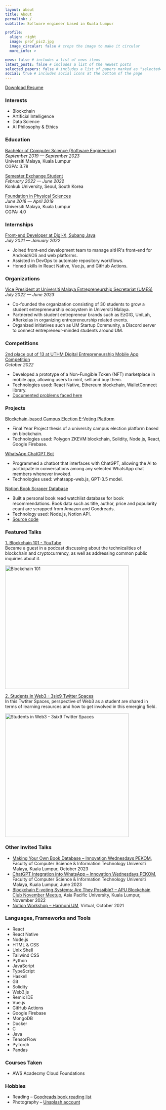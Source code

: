 ```yaml
---
layout: about
title: About
permalink: /
subtitle: Software engineer based in Kuala Lumpur

profile:
  align: right
  image: prof_pic2.jpg
  image_circular: false # crops the image to make it circular
  more_info: >

news: false # includes a list of news items
latest_posts: false # includes a list of the newest posts
selected_papers: false # includes a list of papers marked as "selected={true}"
social: true # includes social icons at the bottom of the page
---
```


[Download Resume](https://www.munirrani.com/assets/pdf/Resume.pdf)

### Interests

- Blockchain
- Artificial Intelligence
- Data Science
- AI Philosophy & Ethics

### Education

<ins>Bachelor of Computer Science (Software Engineering)</ins>  
_September 2019 — September 2023_  
Universiti Malaya, Kuala Lumpur  
CGPA: 3.78

<ins>Semester Exchange Student</ins>  
_February 2022 — June 2022_  
Konkuk University, Seoul, South Korea

<ins>Foundation in Physical Sciences</ins>  
_June 2018 — April 2019_  
Universiti Malaya, Kuala Lumpur  
CGPA: 4.0

### Internships

<ins>Front-end Developer at Digi-X, Subang Jaya</ins>  
_July 2021 — January 2022_

- Joined front-end development team to manage altHR's front-end for Android/iOS and web platforms.
- Assisted in DevOps to automate repository workflows.
- Honed skills in React Native, Vue.js, and GitHub Actions.

### Organizations

<ins>Vice President at [Universiti Malaya Entrepreneurship Secretariat (UMES)](https://www.instagram.com/usahawan_um/)</ins>  
_July 2022 — June 2023_

- Co-founded the organization consisting of 30 students to grow a student entrepreneurship ecosystem in Universiti Malaya.
- Partnered with student entrepreneur brands such as EzGIG, UniLah, Afterkelas in organizing entrepreneurship related events.
- Organized initiatives such as UM Startup Community, a Discord server to connect entrepreneur-minded students around UM.

### Competitions

<ins>2nd place out of 13 at UTHM Digital Entrepreneurship Mobile App Competition</ins>  
_October 2022_

- Developed a prototype of a Non-Fungible Token (NFT) marketplace in mobile app, allowing users to mint, sell and buy them.
- Technologies used: React Native, Ethereum blockchain, WalletConnect library.
- [Documented problems faced here](https://mirror.xyz/munirrani.eth/RDGfUE_2HLEsPTx_d5XqEDHPHMrOCii6PgCRbk-PHqg)

### Projects

<ins>Blockchain-based Campus Election E-Voting Platform</ins>

- Final Year Project thesis of a university campus election platform based on blockchain.
- Technologies used: Polygon ZKEVM blockchain, Solidity, Node.js, React, Google Firebase.

<ins>WhatsApp ChatGPT Bot</ins>

- Programmed a chatbot that interfaces with ChatGPT, allowing the AI to participate in conversations among any selected WhatsApp chat members whenever invoked.
- Technologies used: whatsapp-web.js, GPT-3.5 model.

<ins>Notion Book Scraper Database</ins>

- Built a personal book read watchlist database for book recommendations. Book data such as title, author, price and popularity count are scrapped from Amazon and Goodreads.
- Technology used: Node.js, Notion API.
- [Source code](https://github.com/munirrani/BookInfos2Notion)

### Featured Talks

[1. Blockchain 101 - YouTube](https://youtu.be/KrPjY0yo-3o)  
Became a guest in a podcast discussing about the technicalities of blockchain and cryptocurrency, as well as addressing common public inquiries about it.

[<img src="https://img.youtube.com/vi/KrPjY0yo-3o/0.jpg" alt="Blockchain 101" width="400"/>](https://youtu.be/KrPjY0yo-3o)

[2. Students in Web3 - 3six9 Twitter Spaces](https://twitter.com/i/spaces/1MnxnpZnljEGO)  
In this Twtiter Spaces, perspective of Web3 as a student are shared in terms of learning resources and how to get involved in this emerging field.

[<img src="https://pbs.twimg.com/media/Ft_J8gAaEAAnDfe?format=jpg&name=medium" alt="Students in Web3 - 3six9 Twitter Spaces" width="400"/>](https://twitter.com/i/spaces/1MnxnpZnljEGO)

### Other Invited Talks

- [Making Your Own Book Database – Innovation Wednesdays PEKOM](https://www.instagram.com/p/CyI-V7-RAwK/), Faculty of Computer Science & Information Technology Universiti Malaya, Kuala Lumpur, October 2023
- [ChatGPT Integration into WhatsApp – Innovation Wednesdays PEKOM](https://www.instagram.com/p/Cskzz1gR3Si/?img_index=2), Faculty of Computer Science & Information Technology Universiti Malaya, Kuala Lumpur, June 2023
- [Blockchain E-voting Systems: Are They Possible? – APU Blockchain Club November Meetup](https://www.instagram.com/p/Clv7KvGP2ez/?img_index=1), Asia Pacific University, Kuala Lumpur, November 2022
- [Notion Workshop – Harmoni UM](https://www.instagram.com/p/CU3_9efFFGS/), Virtual, October 2021

### Languages, Frameworks and Tools

- React
- React Native
- Node.js
- HTML & CSS
- Unix Shell
- Tailwind CSS
- Python
- JavaScript
- TypeScript
- Haskell
- Git
- Solidity
- Web3.js
- Remix IDE
- Vue.js
- GitHub Actions
- Google Firebase
- MongoDB
- Docker
- C
- Java
- TensorFlow
- PyTorch
- Pandas

### Courses Taken

- AWS Acadecmy Cloud Foundations

### Hobbies

- Reading – [Goodreads book reading list](https://www.goodreads.com/user/show/82802733-munir-rani)
- Photography – [Unsplash account](https://unsplash.com/munirrani)
